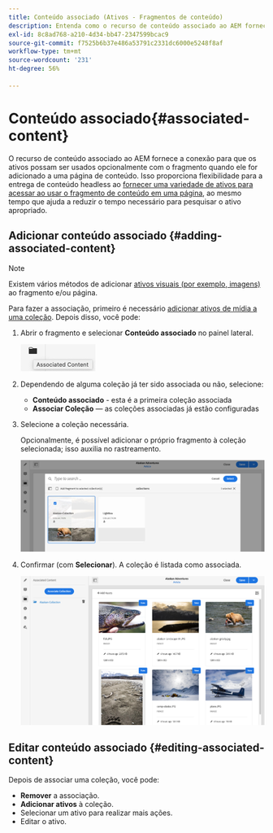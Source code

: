 ```yaml
---
title: Conteúdo associado (Ativos - Fragmentos de conteúdo)
description: Entenda como o recurso de conteúdo associado ao AEM fornece a conexão para que os ativos possam ser usados opcionalmente com o fragmento.
exl-id: 8c8ad768-a210-4d34-bb47-2347599bcac9
source-git-commit: f7525b6b37e486a53791c2331dc6000e5248f8af
workflow-type: tm+mt
source-wordcount: '231'
ht-degree: 56%

---
```


# Conteúdo associado{#associated-content}

O recurso de conteúdo associado ao AEM fornece a conexão para que os ativos possam ser usados opcionalmente com o fragmento quando ele for adicionado a uma página de conteúdo. Isso proporciona flexibilidade para a entrega de conteúdo headless ao [fornecer uma variedade de ativos para acessar ao usar o fragmento de conteúdo em uma página,](/help/sites-cloud/authoring/fundamentals/content-fragments.md#using-associated-content) ao mesmo tempo que ajuda a reduzir o tempo necessário para pesquisar o ativo apropriado.

## Adicionar conteúdo associado {#adding-associated-content}

>[!NOTE]
>
>Existem vários métodos de adicionar [ativos visuais (por exemplo, imagens)](/help/assets/content-fragments/content-fragments.md#fragments-with-visual-assets) ao fragmento e/ou página.

Para fazer a associação, primeiro é necessário [adicionar ativos de mídia a uma coleção](/help/assets/manage-collections.md). Depois disso, você pode:

1. Abrir o fragmento e selecionar **Conteúdo associado** no painel lateral.

   ![Conteúdo associado](assets/cfm-assoc-content-01.png)

1. Dependendo de alguma coleção já ter sido associada ou não, selecione:

   * **Conteúdo associado** - esta é a primeira coleção associada
   * **Associar Coleção** — as coleções associadas já estão configuradas

1. Selecione a coleção necessária.

   Opcionalmente, é possível adicionar o próprio fragmento à coleção selecionada; isso auxilia no rastreamento.

   ![Selecionar coleção](assets/cfm-assoc-content-02.png)

1. Confirmar (com **Selecionar**). A coleção é listada como associada.

   ![cfm-6420-05](assets/cfm-assoc-content-03.png)

## Editar conteúdo associado {#editing-associated-content}

Depois de associar uma coleção, você pode:

* **Remover** a associação.
* **Adicionar ativos** à coleção.
* Selecionar um ativo para realizar mais ações.
* Editar o ativo.

